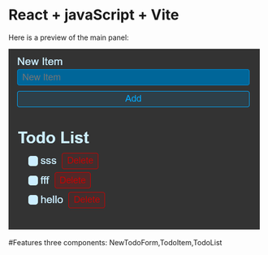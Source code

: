 # React + javaScript + Vite

Here is a preview of the main panel:

![Main Panel Preview](panel.png)

#Features
three components: NewTodoForm,TodoItem,TodoList
